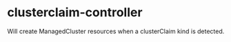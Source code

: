 # clusterclaim-controller
Will create ManagedCluster resources when a clusterClaim kind is detected.
